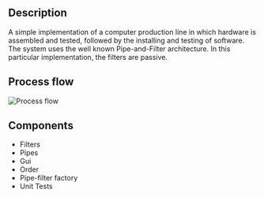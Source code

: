 ## Description

A simple implementation of a computer production line in which hardware is assembled and tested, followed by the installing and testing of software. The system uses the well known Pipe-and-Filter architecture. In this particular implementation, the filters are passive.

## Process flow

![Process flow](http://i.imgur.com/sRGIa.png)

## Components

* Filters
* Pipes
* Gui
* Order
* Pipe-filter factory
* Unit Tests